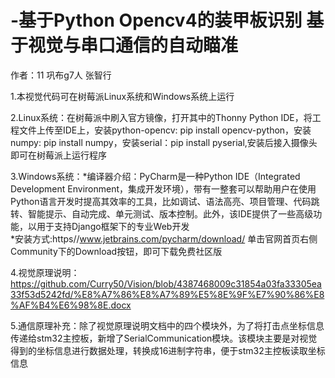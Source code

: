 # -基于Python Opencv4的装甲板识别 基于视觉与串口通信的自动瞄准
作者：11 巩布g7人 张智行

1.本视觉代码可在树莓派Linux系统和Windows系统上运行<br>

2.Linux系统：在树莓派中刷入官方镜像，打开其中的Thonny Python IDE，将工程文件上传至IDE上，安装python-opencv: pip install opencv-python，安装numpy: pip install numpy，安装serial：pip install pyserial,安装后接入摄像头即可在树莓派上运行程序

3.Windows系统：*编译器介绍：PyCharm是一种Python IDE（Integrated Development Environment，集成开发环境），带有一整套可以帮助用户在使用Python语言开发时提高其效率的工具，比如调试、语法高亮、项目管理、代码跳转、智能提示、自动完成、单元测试、版本控制。此外，该IDE提供了一些高级功能，以用于支持Django框架下的专业Web开发<br>
               *安装方式:https//www.jetbrains.com/pycharm/download/ 单击官网首页右侧Community下的Download按钮，即可下载免费社区版<br>

4.视觉原理说明：https://github.com/Curry50/Vision/blob/4387468009c31854a03fa33305ea33f53d5242fd/%E8%A7%86%E8%A7%89%E5%8E%9F%E7%90%86%E8%AF%B4%E6%98%8E.docx

5.通信原理补充：除了视觉原理说明文档中的四个模块外，为了将打击点坐标信息传递给stm32主控板，新增了SerialCommunication模块。该模块主要是对视觉得到的坐标信息进行数据处理，转换成16进制字符串，便于stm32主控板读取坐标信息
